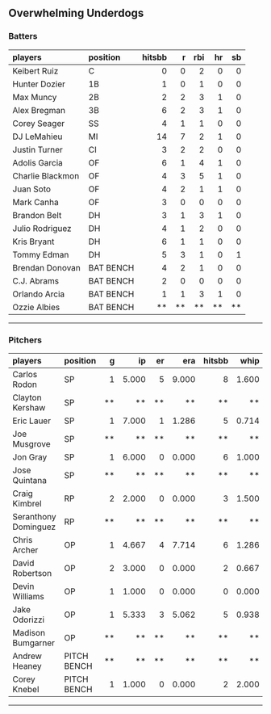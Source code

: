 ## Overwhelming Underdogs

### Batters

 
|players          |position  | hitsbb|  r| rbi| hr| sb| 
|:----------------|:---------|------:|--:|---:|--:|--:| 
|Keibert Ruiz     |C         |      0|  0|   2|  0|  0| 
|Hunter Dozier    |1B        |      1|  0|   1|  0|  0| 
|Max Muncy        |2B        |      2|  2|   3|  1|  0| 
|Alex Bregman     |3B        |      6|  2|   3|  1|  0| 
|Corey Seager     |SS        |      4|  1|   1|  0|  0| 
|DJ LeMahieu      |MI        |     14|  7|   2|  1|  0| 
|Justin Turner    |CI        |      3|  2|   2|  0|  0| 
|Adolis Garcia    |OF        |      6|  1|   4|  1|  0| 
|Charlie Blackmon |OF        |      4|  3|   5|  1|  0| 
|Juan Soto        |OF        |      4|  2|   1|  1|  0| 
|Mark Canha       |OF        |      3|  0|   0|  0|  0| 
|Brandon Belt     |DH        |      3|  1|   3|  1|  0| 
|Julio Rodriguez  |DH        |      4|  1|   2|  0|  0| 
|Kris Bryant      |DH        |      6|  1|   1|  0|  0| 
|Tommy Edman      |DH        |      5|  3|   1|  0|  1| 
|Brendan Donovan  |BAT BENCH |      4|  2|   1|  0|  0| 
|C.J. Abrams      |BAT BENCH |      2|  0|   0|  0|  0| 
|Orlando Arcia    |BAT BENCH |      1|  1|   3|  1|  0| 
|Ozzie Albies     |BAT BENCH |     **| **|  **| **| **| 

* * *

### Pitchers

 
|players              |position    |  g|    ip| er|   era| hitsbb|  whip| so|  w| sv| 
|:--------------------|:-----------|--:|-----:|--:|-----:|------:|-----:|--:|--:|--:| 
|Carlos Rodon         |SP          |  1| 5.000|  5| 9.000|      8| 1.600|  7|  0|  0| 
|Clayton Kershaw      |SP          | **|    **| **|    **|     **|    **| **| **| **| 
|Eric Lauer           |SP          |  1| 7.000|  1| 1.286|      5| 0.714|  4|  0|  0| 
|Joe Musgrove         |SP          | **|    **| **|    **|     **|    **| **| **| **| 
|Jon Gray             |SP          |  1| 6.000|  0| 0.000|      6| 1.000|  5|  1|  0| 
|Jose Quintana        |SP          | **|    **| **|    **|     **|    **| **| **| **| 
|Craig Kimbrel        |RP          |  2| 2.000|  0| 0.000|      3| 1.500|  1|  0|  1| 
|Seranthony Dominguez |RP          | **|    **| **|    **|     **|    **| **| **| **| 
|Chris Archer         |OP          |  1| 4.667|  4| 7.714|      6| 1.286|  5|  0|  0| 
|David Robertson      |OP          |  2| 3.000|  0| 0.000|      2| 0.667|  3|  0|  1| 
|Devin Williams       |OP          |  1| 1.000|  0| 0.000|      0| 0.000|  3|  0|  0| 
|Jake Odorizzi        |OP          |  1| 5.333|  3| 5.062|      5| 0.938|  5|  0|  0| 
|Madison Bumgarner    |OP          | **|    **| **|    **|     **|    **| **| **| **| 
|Andrew Heaney        |PITCH BENCH | **|    **| **|    **|     **|    **| **| **| **| 
|Corey Knebel         |PITCH BENCH |  1| 1.000|  0| 0.000|      2| 2.000|  2|  0|  0| 


* * *


